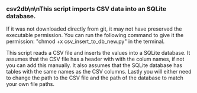 ### csv2db\n\nThis script imports CSV data into an SQLite database.

If it was not downloaded directly from git, it may not have preserved the executable 
permission. You can run the following command to give it the permission: 
"chmod +x csv_insert_to_db_new.py" in the terminal.

This script reads a CSV file and inserts the values into a SQLite database. It assumes that the CSV file has a header with with the colum names, if not you can add this manually. It also assumes that the SQLite database has tables with the same names as the CSV columns.
Lastly you will either need to change the path to the CSV file and the path of
the database to match your own file paths.
